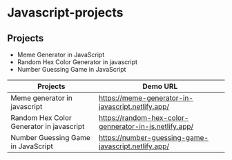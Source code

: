 # Javascript-projects


## Projects

- Meme Generator in JavaScript
- Random Hex Color Generator in javascript
- Number Guessing Game in JavaScript




| Projects | Demo URL |
| ------ | ------ |
| Meme generator in javascript | https://meme-generator-in-javascript.netlify.app/ |
| Random Hex Color Generator in javascript | https://random-hex-color-gennerator-in-js.netlify.app/ |
| Number Guessing Game in JavaScript | https://number-guessing-game-javascript.netlify.app/ |


